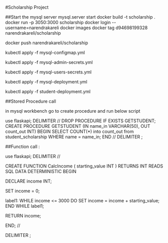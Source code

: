 #Scholarship Project

##Start the mysql server
mysql.server start
docker build -t scholarship .
docker run -p 3050:3000 scholarship
docker login --username=narendrakareli
docker images
docker tag d94698199328 narendrakareli/scholarship

docker push narendrakareli/scholarship

kubectl apply -f mysql-configmap.yml

kubectl apply -f mysql-admin-secrets.yml

kubectl apply -f mysql-users-secrets.yml

kubectl apply -f mysql-deployment.yml

kubectl apply -f student-deployment.yml

##Stored Procedure call

in mysql workbench go to create procedure and run below script

use flaskapi;
DELIMITER //
DROP PROCEDURE IF EXISTS GETSTUDENT;
CREATE PROCEDURE GETSTUDENT (IN name_in VARCHAR(50), OUT count_out INT)
BEGIN
SELECT COUNT(*) into count_out from student_scholarship WHERE name = name_in;
END
//
DELIMITER ;



##Function call :


use flaskapi;
DELIMITER //

CREATE FUNCTION CalcIncome ( starting_value INT )
RETURNS INT
READS SQL DATA
DETERMINISTIC
BEGIN

DECLARE income INT;

SET income = 0;

label1: WHILE income <= 3000 DO
SET income = income + starting_value;
END WHILE label1;

RETURN income;

END; //

DELIMITER ;